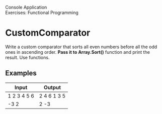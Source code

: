 Console Application<br>
Exercises: Functional Programming
# CustomComparator
Write a custom comparator that sorts all even numbers before all the odd ones in ascending order. __Pass it to Array.Sort()__ function and print the result. Use functions.
## Examples
Input|Output
-----|------
1 2 3 4 5 6|2 4 6 1 3 5
-3 2|2 -3
